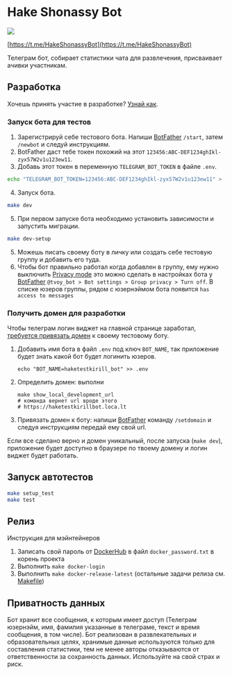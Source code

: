 # Hake Shonassy Bot
![](https://github.com/qelphybox/hakeshonassybot/workflows/Checks/badge.svg)

[https://t.me/HakeShonassyBot](https://t.me/HakeShonassyBot)

Телеграм бот, собирает статистики чата для развлечения, присваивает ачивки участникам.

## Разработка
Хочешь принять участие в разработке? [Узнай как](CONTRIBUTING.md).  

### Запуск бота для тестов
1) Зарегистрируй себе тестового бота. Напиши [BotFather](https://t.me/botfather) `/start`, затем `/newbot` и следуй инструкциям.
2) BotFather даст тебе токен похожий на этот `123456:ABC-DEF1234ghIkl-zyx57W2v1u123ew11`.
3) Добавь этот токен в переменную `TELEGRAM_BOT_TOKEN` в файле `.env`.
```bash
echo "TELEGRAM_BOT_TOKEN=123456:ABC-DEF1234ghIkl-zyx57W2v1u123ew11" > .env
```
4) Запуск бота.
```bash
make dev
```
5) При первом запуске бота необходимо установить зависимости и запустить миграции.
```bash
make dev-setup
```
5) Можешь писать своему боту в личку или создать себе тестовую группу и добавить его туда.
6) Чтобы бот правильно работал когда добавлен в группу, ему нужно выключить [Privacy mode](https://core.telegram.org/bots#privacy-mode) это можно сделать в настройках бота у [BotFather](https://t.me/botfather) `@tvoy_bot > Bot settings > Group privacy > Turn off`. В списке юзеров группы, рядом с юзернэймом бота появится `has access to messages`

### Получить домен для разработки

Чтобы телеграм логин виджет на главной странице заработал, [требуется привязать домен](https://core.telegram.org/widgets/login#linking-your-domain-to-the-bot) к своему тестовому боту.
1) Добавить имя бота в файл `.env` под ключ `BOT_NAME`, так приложение будет знать какой бот будет логинить юзеров.
   ```shell
   echo "BOT_NAME=haketestkirill_bot" >> .env
   ```
2) Определить домен: выполни
   ```shell
   make show_local_development_url
   # команда вернет url вроде этого 
   # https://haketestkirillbot.loca.lt
   ```
3) Привязать домен к боту: напиши [BotFather](https://t.me/botfather) команду `/setdomain` и следуя инструкциям передай ему свой url.

Если все сделано верно и домен уникальный, после запуска (`make dev`), приложение будет доступно в браузере по твоему домену и логин виджет будет работать.

## Запуск автотестов

```bash
make setup_test
make test
```

## Релиз
Инструкция для мэйнтейнеров
1. Записать свой пароль от [DockerHub](https://hub.docker.com/) в файл `docker_password.txt` в корень проекта
1. Выполнить `make docker-login`
1. Выполнить `make docker-release-latest` (остальные задачи релиза см. [Makefile](Makefile))

## Приватность данных
Бот хранит все сообщения, к которым имеет доступ (Телеграм юзернэйм, имя, фамилия указанные в телеграме, текст и время сообщения, в том числе). Бот реализован в развлекательных и образовательных целях, хранимые данные используются только для составления статистики, тем не менее авторы отказываются от ответственности за сохранность данных. Используйте на свой страх и риск.
